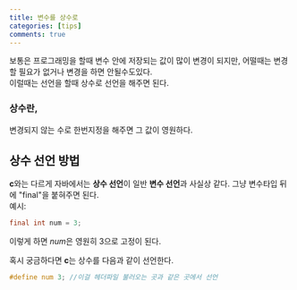 ```yaml
---
title: 변수를 상수로
categories: [tips]
comments: true
---
```


보통은 프로그래밍을 할때 변수 안에 저장되는 값이 많이 변경이 되지만, 어떨때는 변경할 필요가 없거나 변경을 하면 안될수도있다.   
이럴때는 선언을 할때 상수로 선언을 해주면 된다.   
### 상수란, 
변경되지 않는 수로 한번지정을 해주면 그 값이 영원하다.
## 상수 선언 방법
**c**와는 다르게
 자바에서는 **상수 선언**이 일반 **변수 선언**과 사실상 같다. 그냥 변수타입 뒤에 "final"을 붙혀주면 된다.   
예시:
```java
final int num = 3;
```
이렇게 하면 *num*은 영원히 3으로 고정이 된다.   
   
   혹시 궁금하다면 **c**는 상수를 다음과 같이 선언한다.
```c
#define num 3; //이걸 헤더파일 불러오는 곳과 같은 곳에서 선언
```